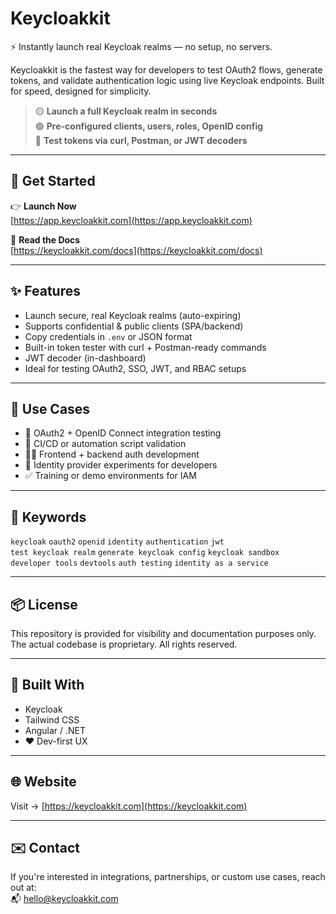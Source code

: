 # Keycloakkit

⚡️ Instantly launch real Keycloak realms — no setup, no servers.

Keycloakkit is the fastest way for developers to test OAuth2 flows, generate tokens, and validate authentication logic using live Keycloak endpoints. Built for speed, designed for simplicity.

> 🟡 **Launch a full Keycloak realm in seconds**  
> 🟢 **Pre-configured clients, users, roles, OpenID config**  
> 🔐 **Test tokens via curl, Postman, or JWT decoders**

---

## 🚀 Get Started

👉 **Launch Now**  
[https://app.keycloakkit.com](https://app.keycloakkit.com)

📄 **Read the Docs**  
[https://keycloakkit.com/docs](https://keycloakkit.com/docs)

---

## ✨ Features

- Launch secure, real Keycloak realms (auto-expiring)
- Supports confidential & public clients (SPA/backend)
- Copy credentials in `.env` or JSON format
- Built-in token tester with curl + Postman-ready commands
- JWT decoder (in-dashboard)
- Ideal for testing OAuth2, SSO, JWT, and RBAC setups

---

## 🔎 Use Cases

- 🔐 OAuth2 + OpenID Connect integration testing  
- 🧪 CI/CD or automation script validation  
- 👨‍💻 Frontend + backend auth development  
- 🎯 Identity provider experiments for developers  
- ✅ Training or demo environments for IAM

---

## 🧠 Keywords

`keycloak` `oauth2` `openid` `identity` `authentication` `jwt`  
`test keycloak realm` `generate keycloak config` `keycloak sandbox`  
`developer tools` `devtools` `auth testing` `identity as a service`

---

## 📦 License

This repository is provided for visibility and documentation purposes only.  
The actual codebase is proprietary. All rights reserved.

---

## 🧩 Built With

- Keycloak
- Tailwind CSS
- Angular / .NET
- ❤️ Dev-first UX

---

## 🌐 Website

Visit → [https://keycloakkit.com](https://keycloakkit.com)

---

## ✉️ Contact

If you're interested in integrations, partnerships, or custom use cases, reach out at:  
📬 hello@keycloakkit.com
